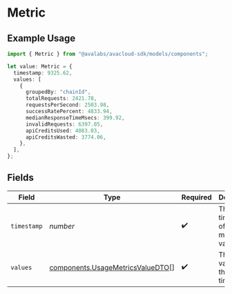 # Metric

## Example Usage

```typescript
import { Metric } from "@avalabs/avacloud-sdk/models/components";

let value: Metric = {
  timestamp: 9325.62,
  values: [
    {
      groupedBy: "chainId",
      totalRequests: 2421.78,
      requestsPerSecond: 2503.98,
      successRatePercent: 4833.94,
      medianResponseTimeMsecs: 399.92,
      invalidRequests: 6397.05,
      apiCreditsUsed: 4083.03,
      apiCreditsWasted: 3774.06,
    },
  ],
};
```

## Fields

| Field                                                                                | Type                                                                                 | Required                                                                             | Description                                                                          |
| ------------------------------------------------------------------------------------ | ------------------------------------------------------------------------------------ | ------------------------------------------------------------------------------------ | ------------------------------------------------------------------------------------ |
| `timestamp`                                                                          | *number*                                                                             | :heavy_check_mark:                                                                   | The timestamp of the metrics value                                                   |
| `values`                                                                             | [components.UsageMetricsValueDTO](../../models/components/usagemetricsvaluedto.md)[] | :heavy_check_mark:                                                                   | The metrics values for the timestamp                                                 |